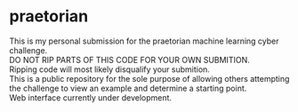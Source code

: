 # praetorian
This is my personal submission for the praetorian machine learning cyber challenge. <br>
DO NOT RIP PARTS OF THIS CODE FOR YOUR OWN SUBMITION. <br>
Ripping code will most likely disqualify your submition.<br>
This is a public repository for the sole purpose of allowing others attempting the challenge to view an example and determine a starting point.<br>
Web interface currently under development.<br>

